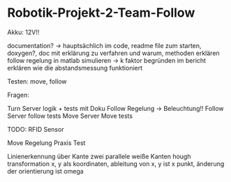 # Robotik-Projekt-2-Team-Follow

Akku: 12V!!

documentation? -> hauptsächlich im code, readme file zum starten, doxygen?, doc mit erklärung zu verfahren und warum, methoden erklären
follow regelung in matlab simulieren -> k faktor begründen im bericht
erklären wie die abstandsmessung funktioniert

Testen: move, follow

 Fragen: 

Turn Server logik + tests mit Doku
Follow Regelung -> Beleuchtung!!
Follow Server
follow tests 
Move Server
Move tests



TODO:
RFID Sensor

Move Regelung Praxis Test

Linienerkennung über Kante
zwei parallele weiße Kanten
hough transformation
x, y als koordinaten, ableitung von x, y ist x punkt, änderung der orientierung ist omega
